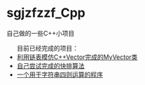 # sgjzfzzf_Cpp
自己做的一些C++小项目
<ul>目前已经完成的项目：
    <li><a href="https://github.com/sgjzfzzf/sgjzfzzf_Cpp/blob/master/MyVector.cpp">利用链表模仿C++Vector完成的MyVector类</a></li>
    <li><a href="https://github.com/sgjzfzzf/sgjzfzzf_Cpp/blob/master/QuickSort.cpp">自己尝试完成的快排算法</a></li>
    <li><a href="https://github.com/sgjzfzzf/sgjzfzzf_Cpp/blob/master/StringCalculator.cpp">一个用于字符串四则运算的程序</a></li>
</ul>
